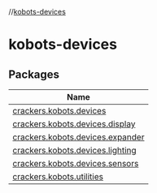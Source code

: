 //[kobots-devices](index.md)

# kobots-devices

## Packages

| Name |
|---|
| [crackers.kobots.devices](kobots-devices/crackers.kobots.devices/index.md) |
| [crackers.kobots.devices.display](kobots-devices/crackers.kobots.devices.display/index.md) |
| [crackers.kobots.devices.expander](kobots-devices/crackers.kobots.devices.expander/index.md) |
| [crackers.kobots.devices.lighting](kobots-devices/crackers.kobots.devices.lighting/index.md) |
| [crackers.kobots.devices.sensors](kobots-devices/crackers.kobots.devices.sensors/index.md) |
| [crackers.kobots.utilities](kobots-devices/crackers.kobots.utilities/index.md) |
